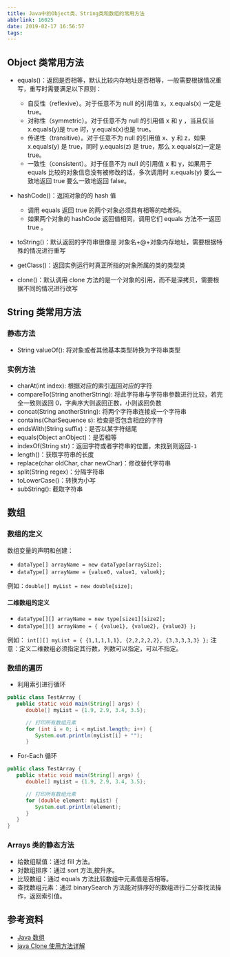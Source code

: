 ```yaml
---
title: Java中的Object类、String类和数组的常用方法
abbrlink: 16025
date: 2019-02-17 16:56:57
tags:
---
```


## Object 类常用方法

- equals()：返回是否相等，默认比较内存地址是否相等，一般需要根据情况重写，重写时需要满足以下原则：

  - 自反性（reflexive）。对于任意不为 null 的引用值 x，x.equals(x) 一定是 true。
  - 对称性（symmetric）。对于任意不为 null 的引用值 x 和 y ，当且仅当 x.equals(y)是 true 时，y.equals(x)也是 true。
  - 传递性（transitive）。对于任意不为 null 的引用值 x、y 和 z，如果 x.equals(y) 是 true，同时 y.equals(z) 是 true，那么 x.equals(z)一定是 true。
  - 一致性（consistent）。对于任意不为 null 的引用值 x 和 y，如果用于 equals 比较的对象信息没有被修改的话，多次调用时 x.equals(y) 要么一致地返回 true 要么一致地返回 false。

- hashCode()：返回对象的的 hash 值

  - 调用 equals 返回 true 的两个对象必须具有相等的哈希码。
  - 如果两个对象的 hashCode 返回值相同，调用它们 equals 方法不一返回 true 。

- toString()：默认返回的字符串很像是 对象名+@+对象内存地址，需要根据特殊的情况进行重写
- getClass()：返回实例运行时真正所指的对象所属的类的类型类
- clone()：默认调用 clone 方法的是一个对象的引用，而不是深拷贝，需要根据不同的情况进行改写

## String 类常用方法

### 静态方法

- String valueOf(): 将对象或者其他基本类型转换为字符串类型

### 实例方法

- charAt(int index): 根据对应的索引返回对应的字符
- compareTo(String anotherString): 将此字符串与字符串参数进行比较，若完全一致则返回 0，字典序大则返回正数，小则返回负数
- concat(String anotherString): 将两个字符串连接成一个字符串
- contains(CharSequence s): 检查是否包含相应的字符
- endsWith(String suffix)：是否以某字符结尾
- equals(Object anObject)：是否相等
- indexOf(String str)：返回字符或者字符串的位置，未找到则返回`-1`
- length()：获取字符串的长度
- replace(char oldChar, char newChar)：修改替代字符串
- split(String regex)：分隔字符串
- toLowerCase()：转换为小写
- subString(): 截取字符串

## 数组

### 数组的定义

数组变量的声明和创建：

- `dataType[] arrayName = new dataType[arraySize];`
- `dataType[] arrayName = {value0, value1, valuek};`

例如：`double[] myList = new double[size];`

#### 二维数组的定义

- `dataType[][] arrayName = new type[size1][size2];`
- `dataType[][] arrayName = { {value1}, {value2}, {value3} };`

例如： `int[][] myList = { {1,1,1,1,1}, {2,2,2,2,2}, {3,3,3,3,3} };`
注意：定义二维数组必须指定其行数，列数可以指定，可以不指定。

### 数组的遍历

- 利用索引进行循环

```java
public class TestArray {
   public static void main(String[] args) {
      double[] myList = {1.9, 2.9, 3.4, 3.5};

      // 打印所有数组元素
      for (int i = 0; i < myList.length; i++) {
         System.out.println(myList[i] + "");
      }
```

- For-Each 循环

```java
public class TestArray {
   public static void main(String[] args) {
      double[] myList = {1.9, 2.9, 3.4, 3.5};

      // 打印所有数组元素
      for (double element: myList) {
         System.out.println(element);
      }
   }
}
```

### Arrays 类的静态方法

- 给数组赋值：通过 fill 方法。
- 对数组排序：通过 sort 方法,按升序。
- 比较数组：通过 equals 方法比较数组中元素值是否相等。
- 查找数组元素：通过 binarySearch 方法能对排序好的数组进行二分查找法操作，返回索引值。

## 参考资料

- [Java 数组](http://www.runoob.com/java/java-array.html)
- [java Clone 使用方法详解](http://www.cnblogs.com/felixzh/p/6021886.html)
